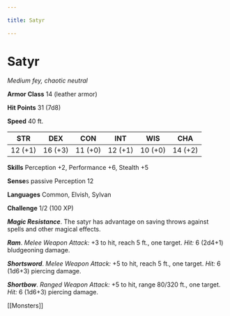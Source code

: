 --- 
title: Satyr 
---
# Satyr

*Medium fey, chaotic neutral*

**Armor Class** 14 (leather armor)

**Hit Points** 31 (7d8)

**Speed** 40 ft.

| STR     | DEX     | CON     | INT     | WIS     | CHA     |
|---------|---------|---------|---------|---------|---------|
| 12 (+1) | 16 (+3) | 11 (+0) | 12 (+1) | 10 (+0) | 14 (+2) |

**Skills** Perception +2, Performance +6, Stealth +5

**Sense**s passive Perception 12

**Languages** Common, Elvish, Sylvan

**Challenge** 1/2 (100 XP)

***Magic Resistance***. The satyr has advantage on saving throws against spells and other magical effects.


***Ram***. *Melee Weapon Attack:* +3 to hit, reach 5 ft., one target. *Hit:* 6 (2d4+1) bludgeoning damage.

***Shortsword***. *Melee Weapon Attack:* +5 to hit, reach 5 ft., one target. *Hit:* 6 (1d6+3) piercing damage.

***Shortbow***. *Ranged Weapon Attack:* +5 to hit, range 80/320 ft., one target. *Hit:* 6 (1d6+3) piercing damage.


[[Monsters]]
